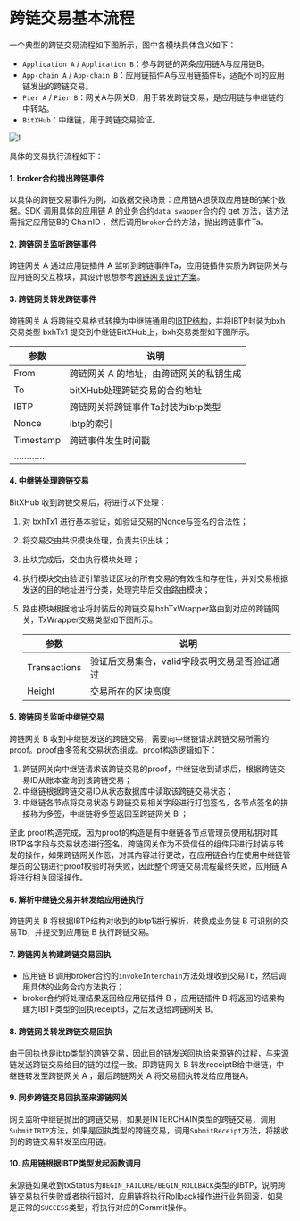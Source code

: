 # 跨链交易基本流程

一个典型的跨链交易流程如下图所示，图中各模块具体含义如下：

- `Application A` / `Application B`：参与跨链的两条应用链A与应用链B。
- `App-chain A` / `App-chain B`：应用链插件A与应用链插件B，适配不同的应用链发出的跨链交易。
- `Pier A` / `Pier B`：网关A与网关B，用于转发跨链交易，是应用链与中继链的中转站。
- `BitXHub`：中继链，用于跨链交易验证。

![!](../../assets/tx_flow.png)

具体的交易执行流程如下：

#### 1. broker合约抛出跨链事件

以具体的跨链交易事件为例，如数据交换场景：应用链A想获取应用链B的某个数据。SDK 调用具体的应用链 A 的业务合约`data_swapper`合约的 get 方法，该方法需指定应用链B的 ChainID ，然后调用`broker`合约方法，抛出跨链事件Ta。

#### 2. 跨链网关监听跨链事件

跨链网关 A 通过应用链插件 A 监听到跨链事件Ta，应用链插件实质为跨链网关与应用链的交互模块，其设计思想参考[跨链网关设计方案](../../design/pier_design/)。

#### 3. 跨链网关转发跨链事件

跨链网关 A 将跨链交易格式转换为中继链通用的<a href="../../design/ibtp/#ibtpAnchor">IBTP结构</a>，并将IBTP封装为bxh交易类型 bxhTx1 提交到中继链BitXHub上，bxh交易类型如下图所示。

| 参数      | 说明                                    |
| --------- | --------------------------------------- |
| From      | 跨链网关 A 的地址，由跨链网关的私钥生成 |
| To        | bitXHub处理跨链交易的合约地址           |
| IBTP      | 跨链网关将跨链事件Ta封装为ibtp类型      |
| Nonce     | ibtp的索引                              |
| Timestamp | 跨链事件发生时间戳                      |
| …………      |                                         |

#### 4. 中继链处理跨链交易

BitXHub 收到跨链交易后，将进行以下处理：

1. 对 bxhTx1 进行基本验证，如验证交易的Nonce与签名的合法性；

2. 将交易交由共识模块处理，负责共识出块；

3. 出块完成后，交由执行模块处理；

4. 执行模块交由验证引擎验证区块的所有交易的有效性和存在性，并对交易根据发送的目的地址进行分类，处理完毕后交由路由模块；

5. 路由模块根据地址将封装后的跨链交易bxhTxWrapper路由到对应的跨链网关，TxWrapper交易类型如下图所示。

   | 参数         | 说明                                          |
   | ------------ | --------------------------------------------- |
   | Transactions | 验证后交易集合，valid字段表明交易是否验证通过 |
   | Height       | 交易所在的区块高度                            |

#### 5. 跨链网关监听中继链交易

跨链网关 B 收到中继链发送的跨链交易，需要向中继链请求跨链交易所需的proof。proof由多签和交易状态组成。proof构造逻辑如下：

1. 跨链网关向中继链请求该跨链交易的proof，中继链收到请求后，根据跨链交易ID从账本查询到该跨链交易；
2. 中继链根据跨链交易ID从状态数据库中读取该跨链交易状态；
3. 中继链各节点将交易状态与跨链交易相关字段进行打包签名，各节点签名的拼接称为多签，中继链将多签返回至跨链网关 B ；

至此 proof构造完成，因为proof的构造是有中继链各节点管理员使用私钥对其IBTP各字段与交易状态进行签名，跨链网关作为不受信任的组件只进行封装与转发的操作，如果跨链网关作恶，对其内容进行更改，在应用链合约在使用中继链管理员的公钥进行proof校验时将失败，因此整个跨链交易流程最终失败，应用链 A 将进行相关回滚操作。

#### 6. 解析中继链交易并转发给应用链执行

跨链网关 B 将根据IBTP结构对收到的ibtp1进行解析，转换成业务链 B 可识别的交易Tb，并提交到应用链 B 执行跨链交易。

#### 7.  跨链网关构建跨链交易回执

- 应用链 B 调用broker合约的`invokeInterchain`方法处理收到交易Tb，然后调用具体的业务合约方法执行；
- broker合约将处理结果返回给应用链插件 B ，应用链插件 B 将返回的结果构建为IBTP类型的回执receiptB，之后发送给跨链网关 B。

#### 8.  跨链网关转发跨链交易回执

由于回执也是ibtp类型的跨链交易，因此目的链发送回执给来源链的过程，与来源链发送跨链交易给目的链的过程一致。即跨链网关 B 转发receiptB给中继链，中继链转发至跨链网关 A ，最后跨链网关 A 将交易回执转发给应用链A。

#### 9. 同步跨链交易回执至来源链网关

网关监听中继链抛出的跨链交易，如果是INTERCHAIN类型的跨链交易，调用`SubmitIBTP`方法，如果是回执类型的跨链交易，调用`SubmitReceipt`方法，将接收到的跨链交易转发至应用链。

#### 10. 应用链根据IBTP类型发起函数调用

来源链如果收到txStatus为`BEGIN_FAILURE/BEGIN_ROLLBACK`类型的IBTP，说明跨链交易执行失败或者执行超时，应用链将执行Rollback操作进行业务回滚，如果是正常的`SUCCESS`类型，将执行对应的Commit操作。